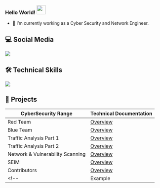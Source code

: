 <!--
**killbay/killbay** is a ✨ _special_ ✨ repository because its `README.md` (this file) appears on your GitHub profile.

Here are some ideas to get you started:

- 🔭 I’m currently working on ...
- 🌱 I’m currently learning ...
- 👯 I’m looking to collaborate on ...
- 🤔 I’m looking for help with ...
- 💬 Ask me about ...
- 📫 How to reach me: ...
- 😄 Pronouns: ...
- ⚡ Fun fact: ...
-->

### Hello World!  <img src="https://github.com/sciencepal/sciencepal/blob/master/assets/Hi.gif" width="29px">
- 🔭 I’m currently working as a Cyber Security and Network Engineer.

<!-- EMPTY SPACE -->

## 💻 Social Media
<p>
  <a href="https://www.linkedin.com/in/francisco-valencia-95a650123/">
    <img src="https://skillicons.dev/icons?i=linkedin"/>
   </a>
</p>

<!-- EMPTY SPACE -->

## 🛠️ Technical Skills
<p align="left">
    <a href="https://github.com/killbay">
    <img src="https://skillicons.dev/icons?i=linux,bash,aws,azure,github,git,docker,vim,python,html,markdown,wordpress,vscode,discord" /></a>
</p>

<!-- EMPTY SPACE -->

## 📕 Projects
|CyberSecurity Range|Technical Documentation|
|-----------|------------|
|Red Team|[Overview](https://github.com/killbay/Red_Team)|
|Blue Team|[Overview](https://github.com/killbay/Blue_Team)|
|Traffic Analysis Part 1|[Overview](https://github.com/killbay/Traffic_Analysis_Part_1)|
|Traffic Analysis Part 2|[Overview](https://github.com/killbay/Traffic_Analysis_Part_2)|
|Network & Vulnerability Scanning|[Overview](https://github.com/killbay/Traffic_Analysis_Part_2)|
|SEIM|[Overview](https://github.com/killbay/SEIM)|
|Contributors|[Overview](https://github.com/killbay/Contributors)|
<!-- |Example|[Example](https://example.com)|

<!-- End -->

